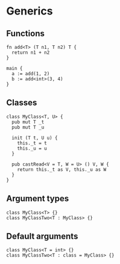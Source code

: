 # Generics

## Functions
```the
fn add<T> (T n1, T n2) T {
  return n1 + n2
}

main {
  a := add(1, 2)
  b := add<int>(3, 4)
}
```

## Classes
```the
class MyClass<T, U> {
  pub mut T _t
  pub mut T _u

  init (T t, U u) {
    this._t = t
    this._u = u
  }

  pub castRead<V = T, W = U> () V, W {
    return this._t as V, this._u as W
  }
}
```

## Argument types
```the
class MyClass<T> {}
class MyClassTwo<T : MyClass> {}
```

## Default arguments
```the
class MyClass<T = int> {}
class MyClassTwo<T : class = MyClass> {}
```
